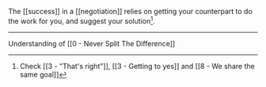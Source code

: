 The [[success]] in a [[negotiation]] relies on getting your counterpart to do the work for you, and suggest your solution[^1].

---

Understanding of [[0 - Never Split The Difference]]

[^1]: Check [[3 - "That's right"]], [[3 - Getting to yes]] and [[8 - We share the same goal]]